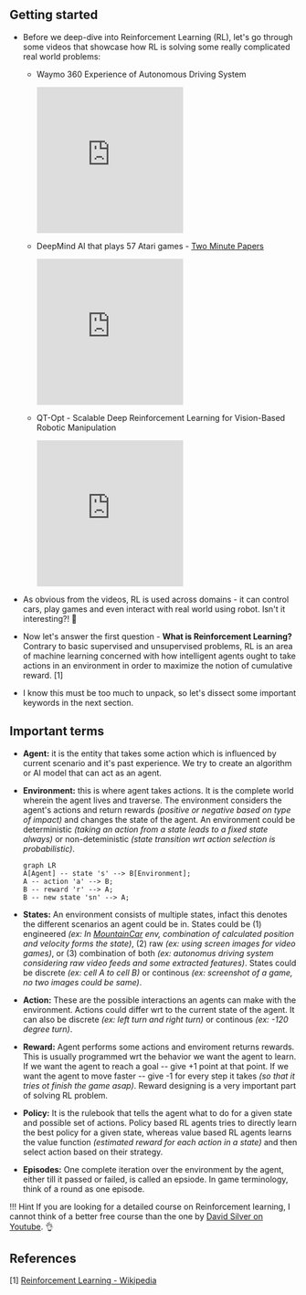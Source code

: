 ## Getting started

- Before we deep-dive into Reinforcement Learning (RL), let's go through some videos that showcase how RL is solving some really complicated real world problems:
  - Waymo 360 Experience of Autonomous Driving System

    <div class="video-wrapper">
    <iframe width="256" height="256" src="https://www.youtube.com/embed/B8R148hFxPw" frameborder="0" allowfullscreen></iframe>
    </div>

  - DeepMind AI that plays 57 Atari games - [Two Minute Papers](https://www.youtube.com/c/K%C3%A1rolyZsolnai)

    <div class="video-wrapper">
    <iframe width="256" height="256" src="https://www.youtube.com/embed/dJ4rWhpAGFI" frameborder="0" allowfullscreen></iframe>
    </div>


  - QT-Opt - Scalable Deep Reinforcement Learning for Vision-Based Robotic Manipulation 

    <div class="video-wrapper">
    <iframe width="256" height="256" src="https://www.youtube.com/embed/W4joe3zzglU" frameborder="0" allowfullscreen></iframe>
    </div>

- As obvious from the videos, RL is used across domains - it can control cars, play games and even interact with real world using robot. Isn't it interesting?! :robot: 

- Now let's answer the first question - **What is Reinforcement Learning?** Contrary to basic supervised and unsupervised problems, RL is an area of machine learning concerned with how intelligent agents ought to take actions in an environment in order to maximize the notion of cumulative reward. [1]
- I know this must be too much to unpack, so let's dissect some important keywords in the next section. 

## Important terms

- **Agent:** it is the entity that takes some action which is influenced by current scenario and it's past experience. We try to create an algorithm or AI model that can act as an agent. 
- **Environment:** this is where agent takes actions. It is the complete world wherein the agent lives and traverse. The environment considers the agent's actions and return rewards *(positive or negative based on type of impact)* and changes the state of the agent. An environment could be deterministic *(taking an action from a state leads to a fixed state always)* or non-deteministic *(state transition wrt action selection is probabilistic)*.

    ``` mermaid
    graph LR
    A[Agent] -- state 's' --> B[Environment];
    A -- action 'a' --> B;
    B -- reward 'r' --> A;
    B -- new state 'sn' --> A;
    ```

- **States:** An environment consists of multiple states, infact this denotes the different scenarios an agent could be in. States could be (1) engineered *(ex: In [MountainCar](https://github.com/openai/gym/wiki/MountainCar-v0) env, combination of calculated position and velocity forms the state)*, (2) raw *(ex: using screen images for video games)*, or (3) combination of both *(ex: autonomus driving system considering raw video feeds and some extracted features)*. States could be discrete *(ex: cell A to cell B)* or continous *(ex: screenshot of a game, no two images could be same)*.
- **Action:** These are the possible interactions an agents can make with the environment. Actions could differ wrt to the current state of the agent. It can also be discrete *(ex: left turn and right turn)* or continous *(ex: -120 degree turn)*.
- **Reward:** Agent performs some actions and enviroment returns rewards. This is usually programmed wrt the behavior we want the agent to learn. If we want the agent to reach a goal -- give +1 point at that point. If we want the agent to move faster -- give -1 for every step it takes *(so that it tries ot finish the game asap)*. Reward designing is a very important part of solving RL problem. 
- **Policy:** It is the rulebook that tells the agent what to do for a given state and possible set of actions. Policy based RL agents tries to directly learn the best policy for a given state, whereas value based RL agents learns the value function *(estimated reward for each action in a state)* and then select action based on their strategy. 
- **Episodes:** One complete iteration over the environment by the agent, either till it passed or failed, is called an epsiode. In game terminology, think of a round as one episode. 
<!-- - **Exploration vs Exploitation:** RL agent's policy fundamental waether to perform exploraton -->
<!-- - **Q-learning:** Q-learning is a classic RL algorithm where agent learns to maximize the value function. -->

!!! Hint
    If you are looking for a detailed course on Reinforcement learning, I cannot think of a better free course than the one by [David Silver on Youtube](https://www.youtube.com/playlist?list=PLzuuYNsE1EZAXYR4FJ75jcJseBmo4KQ9-). :ok_hand:


## References

[1] [Reinforcement Learning - Wikipedia](https://en.wikipedia.org/wiki/Reinforcement_learning)

